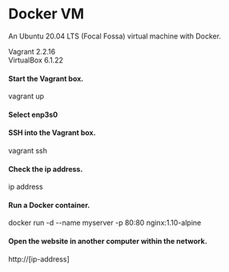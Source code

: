 # Docker VM

An Ubuntu 20.04 LTS (Focal Fossa) virtual machine with Docker.

Vagrant 2.2.16 \
VirtualBox 6.1.22

#### Start the Vagrant box.

vagrant up

#### Select enp3s0

#### SSH into the Vagrant box.

vagrant ssh

#### Check the ip address.

ip address

#### Run a Docker container.

docker run -d --name myserver -p 80:80 nginx:1.10-alpine

#### Open the website in another computer within the network.

http://[ip-address]

